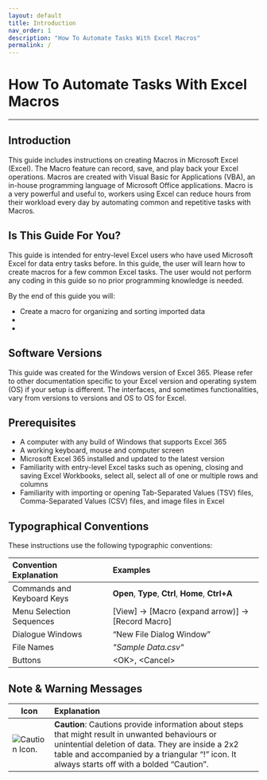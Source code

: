 ```yaml
---
layout: default
title: Introduction
nav_order: 1
description: "How To Automate Tasks With Excel Macros"
permalink: /
---
```


# How To Automate Tasks With Excel Macros

---

## Introduction

This guide includes instructions on creating Macros in Microsoft Excel (Excel). The Macro feature can record, save, and play back your Excel operations. Macros are created with Visual Basic for Applications (VBA), an in-house programming language of Microsoft Office applications. Macro is a very powerful and useful to, workers using Excel can reduce hours from their workload every day by automating common and repetitive tasks with Macros.

## Is This Guide For You?

This guide is intended for entry-level Excel users who have used Microsoft Excel for data entry tasks before. In this guide, the user will learn how to create macros for a few common Excel tasks. The user would not perform any coding in this guide so no prior programming knowledge is needed. 

By the end of this guide you will:
*	Create a macro for organizing and sorting imported data
*	
*	

## Software Versions

This guide was created for the Windows version of Excel 365. Please refer to other documentation specific to your Excel version and operating system (OS) if your setup is different. The interfaces, and sometimes functionalities, vary from versions to versions and OS to OS for Excel.

## Prerequisites

*	A computer with any build of Windows that supports Excel 365
*	A working keyboard, mouse and computer screen
*	Microsoft Excel 365 installed and updated to the latest version
*	Familiarity with entry-level Excel tasks such as opening, closing and saving Excel Workbooks, select all, select all of one or multiple rows and columns
*	Familiarity with importing or opening Tab-Separated Values (TSV) files, Comma-Separated Values (CSV) files, and image files in Excel


## Typographical Conventions

These instructions use the following typographic conventions:

|Convention Explanation						|Examples													|
|:--------------------------------|:--------------------------------|
|Commands and Keyboard Keys				|**Open**, **Type**, **Ctrl**, **Home**, **Ctrl+A**		|
|Menu Selection Sequences					|[View] -> [Macro (expand arrow)] -> [Record Macro]  |
|Dialogue Windows								  |“New File Dialog Window”					|
|File Names												|*"Sample Data.csv"*							|
|Buttons                 					|&lt;OK&gt;, &lt;Cancel&gt;           |

## Note & Warning Messages

|Icon|Explanation|
|-----|:------|
|![Caution Icon.](https://github.com/chase-lsc/Task-Automation-With-Excel-Macros/blob/gh-pages/images/caution.png?raw=true) |**Caution**: Cautions provide information about steps that might result in unwanted behaviours or unintential deletion of data. They are inside a 2x2 table and accompanied by a triangular “!” icon. It always starts off with a bolded “Caution”.|

